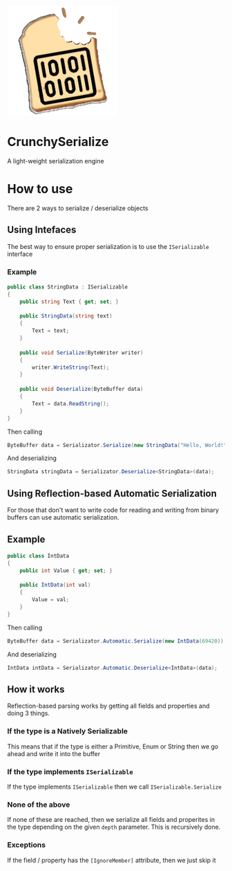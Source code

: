 ![AppIcon](Icon.png)
# CrunchySerialize
 A light-weight serialization engine

# How to use
There are 2 ways to serialize / deserialize objects

## Using Intefaces
The best way to ensure proper serialization is to use the `ISerializable` interface

### Example
```csharp
public class StringData : ISerializable
{
    public string Text { get; set; }

    public StringData(string text)
    {
        Text = text;
    }

    public void Serialize(ByteWriter writer)
    {
        writer.WriteString(Text);
    }

    public void Deserialize(ByteBuffer data)
    {
        Text = data.ReadString();
    }
}
```
Then calling
```csharp
ByteBuffer data = Serializator.Serialize(new StringData("Hello, World!"));
```
And deserializing
```csharp
StringData stringData = Serializator.Deserialize<StringData>(data);
```

## Using Reflection-based Automatic Serialization
For those that don't want to write code for reading and writing from binary buffers can use automatic serialization.
## Example

```csharp
public class IntData
{
    public int Value { get; set; }

    public IntData(int val)
    {
        Value = val;
    }
}
```
Then calling
```csharp
ByteBuffer data = Serializator.Automatic.Serialize(new IntData(69420));
```
And deserializing
```csharp
IntData intData = Serializator.Automatic.Deserialize<IntData>(data);
```

## How it works
Reflection-based parsing works by getting all fields and properties and doing 3 things.

### If the type is a Natively Serializable
This means that if the type is either a Primitive, Enum or String then we go ahead and write it into the buffer

### If the type implements `ISerializable`
If the type implements `ISerializable` then we call `ISerializable.Serialize`

### None of the above
If none of these are reached, then we serialize all fields and properites in the type depending on the given `depth` parameter.
This is recursively done.

### Exceptions
If the field / property has the `[IgnoreMember]` attribute, then we just skip it
